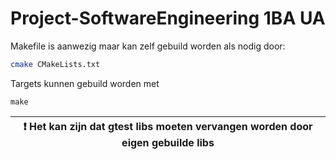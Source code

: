 # Project-SoftwareEngineering 1BA UA

Makefile is aanwezig maar kan zelf gebuild worden als nodig door:

```bash
cmake CMakeLists.txt
```

Targets kunnen gebuild worden met
```
make
```

| :exclamation:  Het kan zijn dat gtest libs moeten vervangen worden door eigen gebuilde libs   |
|-----------------------------------------------------------------------------------------------|
